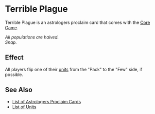 # Terrible Plague

Terrible Plague is an astrologers proclaim card that comes with the [Core Game](../content.md).

*All populations are halved.<br>Snap.*


## Effect

All players flip one of their [units](../units/index.md) from the "Pack" to the "Few" side, if possible.


## See Also

- [List of Astrologers Proclaim Cards](index.md)
- [List of Units](../units/index.md)
